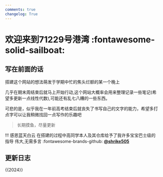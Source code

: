 ```yaml
---
comments: true
changelog: True
---
```


# 欢迎来到71229号港湾 :fontawesome-solid-sailboat:

## 写在前面的话

搭建这个网站的想法萌发于学期中忙的焦头烂额的某一个晚上

几乎在期末周结束后就马上开始行动,这个网站大概率会用来整理记录一些笔记(希望多更新一点线性代数),可能还有乱七八糟的一些东西。

可悲的是，似乎我在一年前高考结束后就丧失了书写自己的文字的能力，希望多打点字可以让我稍微找回一点写作的乐趣吧

> 长期摸鱼，尽量更新

!!! 感恩蓝天白云
    在搭建的过程中高同学本人及其仓库给予了我许多宝宝巴士级的指导
    伟大,无需多言
    :fontawesome-brands-github: [**@shrike505**](https://github.com/shrike-505)

## 更新日志
{{2024}}
   